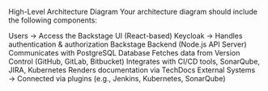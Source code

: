 High-Level Architecture Diagram
Your architecture diagram should include the following components:

Users → Access the Backstage UI (React-based)
Keycloak → Handles authentication & authorization
Backstage Backend (Node.js API Server)
Communicates with PostgreSQL Database
Fetches data from Version Control (GitHub, GitLab, Bitbucket)
Integrates with CI/CD tools, SonarQube, JIRA, Kubernetes
Renders documentation via TechDocs
External Systems → Connected via plugins (e.g., Jenkins, Kubernetes, SonarQube)
